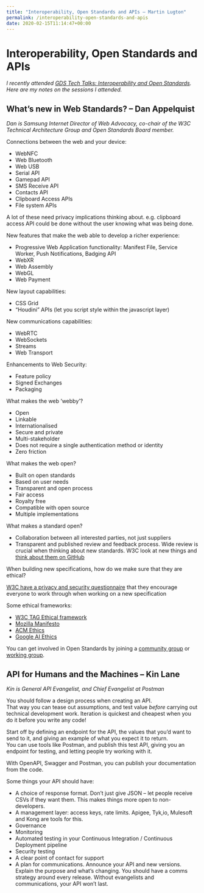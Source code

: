 ```yaml
---
title: "Interoperability, Open Standards and APIs – Martin Lugton"
permalink: /interoperability-open-standards-and-apis
date: 2020-02-15T11:14:47+00:00
---
```


# Interoperability, Open Standards and APIs

*I recently attended [GDS Tech Talks: Interoperability and Open Standards](https://www.eventbrite.co.uk/e/gds-tech-talks-interoperability-and-open-standards-tickets-89225117729#). Here are my notes on the sessions I attended.*

## What’s new in Web Standards? – Dan Appelquist

*Dan is Samsung Internet Director of Web Advocacy, co-chair of the W3C Technical Architecture Group and Open Standards Board member.*

Connections between the web and your device: 

- WebNFC
- Web Bluetooth
- Web USB
- Serial API
- Gamepad API
- SMS Receive API
- Contacts API
- Clipboard Access APIs
- File system APIs

A lot of these need privacy implications thinking about. e.g. clipboard access API could be done without the user knowing what was being done.

New features that make the web able to develop a richer experience:

- Progressive Web Application functionality: Manifest File, Service Worker, Push Notifications, Badging API
- WebXR
- Web Assembly
- WebGL
- Web Payment

New layout capabilities:

- CSS Grid
- “Houdini” APIs (let you script style within the javascript layer)

New communications capabilities:

- WebRTC
- WebSockets
- Streams
- Web Transport

Enhancements to Web Security:

- Feature policy
- Signed Exchanges
- Packaging

What makes the web ‘webby’?

- Open
- Linkable
- Internationalised
- Secure and private
- Multi-stakeholder
- Does not require a single authentication method or identity
- Zero friction

What makes the web open?

- Built on open standards
- Based on user needs
- Transparent and open process
- Fair access
- Royalty free
- Compatible with open source
- Multiple implementations

What makes a standard open?

- Collaboration between all interested parties, not just suppliers
- Transparent and published review and feedback process. Wide review is crucial when thinking about new standards. W3C look at new things and [think about them on GitHub](https://github.com/w3ctag/design-reviews/issues)

When building new specifications, how do we make sure that they are ethical?

[W3C have a privacy and security questionnaire](https://www.w3.org/TR/security-privacy-questionnaire/) that they encourage everyone to work through when working on a new specification

Some ethical frameworks:

- [W3C TAG Ethical framework](https://www.w3.org/2001/tag/doc/ethical-web-principles/)
- [Mozilla Manifesto](https://www.mozilla.org/en-GB/about/manifesto/)
- [ACM Ethics](https://www.acm.org/code-of-ethics)
- [Google AI Ethics](https://ai.google/principles/)

You can get involved in Open Standards by joining a [community group](https://www.w3.org/community/) or [working group](https://www.w3.org/Consortium/activities).

## API for Humans and the Machines – Kin Lane

*Kin is General API Evangelist, and Chief Evangelist at Postman*

You should follow a design process when creating an API.  
That way you can tease out assumptions, and test value *before* carrying out technical development work. Iteration is quickest and cheapest when you do it before you write any code!

Start off by defining an endpoint for the API, the values that you’d want to send to it, and giving an example of what you expect it to return.  
You can use tools like Postman, and publish this test API, giving you an endpoint for testing, and letting people try working with it.

With OpenAPI, Swagger and Postman, you can publish your documentation from the code.

Some things your API should have:

- A choice of response format. Don’t just give JSON – let people receive CSVs if they want them. This makes things more open to non-developers.
- A management layer: access keys, rate limits. Apigee, Tyk,io, Mulesoft and Kong are tools for this.
- Governance
- Monitoring
- Automated testing in your Continuous Integration / Continuous Deployment pipeline
- Security testing
- A clear point of contact for support
- A plan for communications. Announce your API and new versions. Explain the purpose and what’s changing. You should have a comms strategy around every release. Without evangelists and communications, your API won’t last.